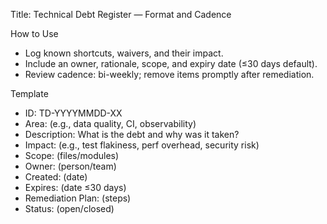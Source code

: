Title: Technical Debt Register — Format and Cadence

How to Use
- Log known shortcuts, waivers, and their impact.
- Include an owner, rationale, scope, and expiry date (≤30 days default).
- Review cadence: bi-weekly; remove items promptly after remediation.

Template
- ID: TD-YYYYMMDD-XX
- Area: (e.g., data quality, CI, observability)
- Description: What is the debt and why was it taken?
- Impact: (e.g., test flakiness, perf overhead, security risk)
- Scope: (files/modules)
- Owner: (person/team)
- Created: (date)
- Expires: (date ≤30 days)
- Remediation Plan: (steps)
- Status: (open/closed)
